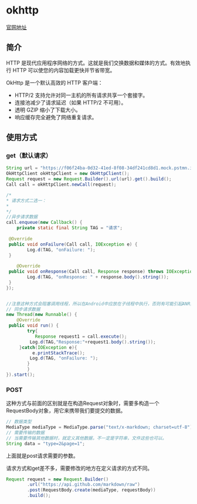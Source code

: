 # okhttp
[官网地址](https://square.github.io/okhttp/)
## 简介
HTTP 是现代应用程序网络的方式。这就是我们交换数据和媒体的方式。有效地执行 HTTP 可以使您的内容加载更快并节省带宽。

OkHttp 是一个默认高效的 HTTP 客户端：

-   HTTP/2 支持允许对同一主机的所有请求共享一个套接字。
-   连接池减少了请求延迟（如果 HTTP/2 不可用）。
-   透明 GZIP 缩小了下载大小。
-   响应缓存完全避免了网络重复请求。
## 使用方式
### get（默认请求）
```java
String url = "https://f06f24ba-0d32-41ed-8f08-34df241cd8d1.mock.pstmn.io/mmmp";  
OkHttpClient okHttpClient = new OkHttpClient();  
Request request = new Request.Builder().url(url).get().build();  
Call call = okHttpClient.newCall(request);

/*
* 请求方式二选一：
* 
*/
//异步请求数据  
call.enqueue(new Callback() {  
    private static final String TAG = "请求";  
  
 @Override  
 public void onFailure(Call call, IOException e) {  
        Log.d(TAG, "onFailure: ");  
 }  
  
    @Override  
 public void onResponse(Call call, Response response) throws IOException {  
        Log.d(TAG, "onResponse: " + response.body().string());  
 }  
});


//注意这种方式会阻塞调用线程，所以在Android中应放在子线程中执行，否则有可能引起ANR异常，
// 同步请求数据  
new Thread(new Runnable() {  
    @Override  
 public void run() {  
        try{  
           Response request1 = call.execute();  
		 Log.d(TAG,"Response:"+request1.body().string());  
	 }catch(IOException e){  
	      e.printStackTrace();  
		 Log.d(TAG, "onFailure: "); 
		}  
	    }  
}).start();

```


### POST
这种方式与前面的区别就是在构造Request对象时，需要多构造一个RequestBody对象，用它来携带我们要提交的数据。
```java
// 数据类型
MediaType mediaType = MediaType.parse("text/x-markdown; charset=utf-8");
// 需要传输的数据
// 当需要传输其他数据时，就定义其他数据，不一定是字符串，文件这些也可以。
String data = "type=2&page=1";
```
上面就是post请求需要的参数。

请求方式和get差不多，需要修改的地方在定义请求的方式不同。
```java
Request request = new Request.Builder()
        .url("https://api.github.com/markdown/raw")
        .post(RequestBody.create(mediaType, requestBody))
        .build();

```
